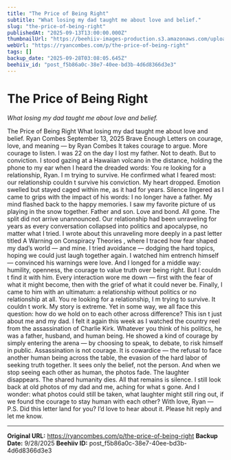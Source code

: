 ```yaml
---
title: "The Price of Being Right"
subtitle: "What losing my dad taught me about love and belief."
slug: "the-price-of-being-right"
publishedAt: "2025-09-13T13:00:00.000Z"
thumbnailUrl: "https://beehiiv-images-production.s3.amazonaws.com/uploads/asset/file/7a07e17e-d45b-4715-9443-de45b1f22d44/the-courage-we-need-most.png?t=1757703044"
webUrl: "https://ryancombes.com/p/the-price-of-being-right"
tags: []
backup_date: "2025-09-28T03:08:05.645Z"
beehiiv_id: "post_f5b86a0c-38e7-40ee-bd3b-4d6d8366d3e3"
---
```


# The Price of Being Right

*What losing my dad taught me about love and belief.*



The Price of Being Right What losing my dad taught me about love and belief. Ryan Combes September 13, 2025 Brave Enough Letters on courage, love, and meaning — by Ryan Combes It takes courage to argue. More courage to listen. I was 22 on the day I lost my father. Not to death. But to conviction. I stood gazing at a Hawaiian volcano in the distance, holding the phone to my ear when I heard the dreaded words: You re looking for a relationship, Ryan. I m trying to survive. He confirmed what I feared most: our relationship couldn t survive his conviction. My heart dropped. Emotion swelled but stayed caged within me, as it had for years. Silence lingered as I came to grips with the impact of his words: I no longer have a father. My mind flashed back to the happy memories. I saw my favorite picture of us playing in the snow together. Father and son. Love and bond. All gone. The split did not arrive unannounced. Our relationship had been unraveling for years as every conversation collapsed into politics and apocalypse, no matter what I tried. I wrote about this unraveling more deeply in a past letter titled A Warning on Conspiracy Theories , where I traced how fear shaped my dad’s world — and mine. I tried avoidance — dodging the hard topics, hoping we could just laugh together again. I watched him entrench himself — convinced his warnings were love. And I longed for a middle way: humility, openness, the courage to value truth over being right. But I couldn t find it with him. Every interaction wore me down — first with the fear of what it might become, then with the grief of what it could never be. Finally, I came to him with an ultimatum: a relationship without politics or no relationship at all. You re looking for a relationship, I m trying to survive. It couldn t work. My story is extreme. Yet in some way, we all face this question: how do we hold on to each other across difference? This isn t just about me and my dad. I felt it again this week as I watched the country reel from the assassination of Charlie Kirk. Whatever you think of his politics, he was a father, husband, and human being. He showed a kind of courage by simply entering the arena — by choosing to speak, to debate, to risk himself in public. Assassination is not courage. It is cowardice — the refusal to face another human being across the table, the evasion of the hard labor of seeking truth together. It sees only the belief, not the person. And when we stop seeing each other as human, the photos fade. The laughter disappears. The shared humanity dies. All that remains is silence. I still look back at old photos of my dad and me, aching for what s gone. And I wonder: what photos could still be taken, what laughter might still ring out, if we found the courage to stay human with each other? With love, Ryan — P.S. Did this letter land for you? I’d love to hear about it. Please hit reply and let me know.

---

**Original URL:** https://ryancombes.com/p/the-price-of-being-right
**Backup Date:** 9/28/2025
**Beehiiv ID:** post_f5b86a0c-38e7-40ee-bd3b-4d6d8366d3e3

